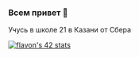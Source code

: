 ### Всем привет 👋

Учусь в школе 21 в Казани от Сбера

[![flavon's 42 stats](https://badge42.herokuapp.com/api/stats/flavon?privacyEmail=true)](https://github.com/JaeSeoKim/badge42)

<!--
**Groosove/Groosove** is a ✨ _special_ ✨ repository because its `README.md` (this file) appears on your GitHub profile.
Here are some ideas to get you started:

- 🔭 I’m currently working on ...
- 🌱 I’m currently learning ...
- 👯 I’m looking to collaborate on ...
- 🤔 I’m looking for help with ...
- 💬 Ask me about ...
- 📫 How to reach me: ...
- 😄 Pronouns: ...
- ⚡ Fun fact: ...
-->
